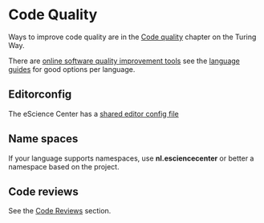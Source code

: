 # Code Quality

Ways to improve code quality are in the [Code quality](https://the-turing-way.netlify.app/code_quality/code_quality.html) chapter on the Turing Way.

There are [online software quality improvement tools](https://the-turing-way.netlify.app/code_quality/code_quality.html#Online-services-providing-software-quality-checks) see the [language guides](language_guides/languages_overview.md) for good options per language.

## Editorconfig

The eScience Center has a [shared editor config file](https://raw.githubusercontent.com/NLeSC/exemplum/master/.editorconfig)

## Name spaces

If your language supports namespaces, use **nl.esciencecenter** or better a namespace based on the project.

## Code reviews

See the [Code Reviews](code_review.md) section.
